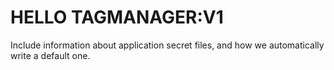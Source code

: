 # HELLO TAGMANAGER:V1


Include information about application secret files, and how we automatically write a default one.